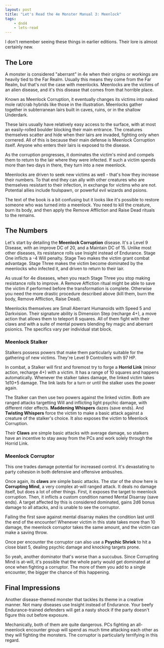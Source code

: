 ```yaml
---
layout: post
title: "Let's Read the 4e Monster Manual 3: Meenlock"
tags:
    - dnd4
    - lets-read
---
```


I don't remember seeing these things in earlier editions. Their lore is almost
certainly new.

## The Lore

A monster is considered "aberrant" in 4e when their origins or workings are
heavily tied to the Far Realm. Usually this means they come from the Far Realm,
but that's not the case with meenlocks. Meenlocks are the victims of an alien
disease, and it's this disease that comes from that horrible place.

Known as Meenlock Corruption, it eventually changes its victims into naked mole
rat/crab hybrids like those in the illustration. Meenlocks gather together in
subterranean lairs built in caves, ruins, or in the shallow Underdark.

These lairs usually have relatively easy access to the surface, with at most an
easily-rolled boulder blocking their main entrance. The creatures themselves
scatter and hide when their lairs are invaded, fighting only when cornered. All
of this is because their main defense is Meenlock Corruption itself. Anyone who
enters their lairs is exposed to the disease.

As the corruption progresses, it dominates the victim's mind and compels them to
return to the lair where they were infected. If such a victim spends more than
two days in there, they turn into a new meenlock.

Meenlocks are driven to seek new victims as well - that's how they increase
their numbers. To that end they can ally with other creatures who are themselves
resistant to their infection, in exchange for victims who are not. Potential
allies include foulspawn, or powerful evil wizards and psions.

The text of the book is a bit confusing but it looks like it's possible to
restore someone who was turned into a meenlock. You need to kill the creature,
burn its body, and then apply the Remove Affliction and Raise Dead rituals to
the remains.

## The Numbers

Let's start by detailing the **Meenlock Corruption** disease. It's a Level 9
Disease, with an improve DC of 20, and a Maintain DC of 15. Unlike most other
diseases, its resistance rolls use Insight instead of Endurance. Stage One
inflicts a -4 Will penalty. Stage Two makes the victim grant combat
advantage. Stage Three makes the victim become dominated by the meenlocks who
infected it, and driven to return to their lair.

As usual for 4e diseases, when you reach Stage Three you stop making resistance
rolls to improve. A Remove Affiction ritual might be able to save the victim if
performed before the transformation is complete. Otherwise you need the more
drastic procedure described above (kill them, burn the body, Remove Affliction,
Raise Dead).

Meenlocks themselves are Small Aberrant Humanoids with Speed 5 and
Darkvision. Their signature ability is Dimension Step (recharge 4+), a move
action that allows them to teleport 8 squares. All of them fight with their
claws and with a suite of mental powers blending fey magic and aberrant
psionics. The specifics vary per individual stat block.

### Meenlock Stalker

Stalkers possess powers that make them particularly suitable for the gathering
of new victims. They're Level 9 Controllers with 97 HP.

In combat, a Stalker will first and foremost try to forge a **Horrid Link**
(minor action, recharge 4+) with a victim. It has a range of 10 squares and
happens automatically. Whenever the stalker takes damage, the linked victim
takes 1d10+5 damage. The link lasts for a turn or until the stalker uses the
power again.

The Stalker can then use two powers against the linked victim. Both are ranged
attacks targetting Will and inflicting light psychic damage, with different
rider effects. **Maddening Whispers** dazes (save ends). And **Twisting
Whispers** force the victim to make a basic attack against a creature of the
stalker's choice. It also exposes the victim to Meenlock Corruption.

Their **Claws** are simple basic attacks with average damage, so stalkers have
an incentive to stay away from the PCs and work solely through the Horrid Link.

### Meenlock Corruptor

This one trades damage potential for increased control. It's devastating to
party cohesion in both defensive and offensive ambushes.

Once again, its **claws** are simple basic attacks. The star of the show here is
**Corrupting Mind**, a very complex at-will ranged attack. It deals no damage
itself, but does a lot of other things. First, it exposes the target to meenlock
corruption. Then, it inflicts a custom condition named Mental Disarray (save
ends). A target affected by this is considered dominated, gains 2d6 bonus damage
to all attacks, and is unable to see the corruptor.

Failing the first save against mental disarray makes the condition last until
the end of the encounter! Whenever victim in this state takes more than 10
damage, the meenlock corruptor takes the same amount, and the victim can make a
saving throw.

Once per encounter the corruptor can also use a **Psychic Shriek** to hit a
close blast 5, dealing psychic damage and knocking targets prone.

So yeah, another dominator that's worse than a succubus. Since Corrupting Mind
is at-will, it's possible that the whole party would get dominated at once when
fighting a corruptor. The more of them you add to a single encounter, the bigger
the chance of this happening.

## Final Impressions

Another disease-themed monster that tackles its theme in a creative
manner. Not many diseases use Insight instead of Endurance. Your beefy
Endurance-trained defenders will get a nasty shock if the party doesn't figure
this out before exposure.

Mechanically, both of them are quite dangerous. PCs fighting an all-meenlock
encounter group will spend as much time attacking each other as they will
fighting the monsters. The corruptor is particularly terrifying in this
regard.
